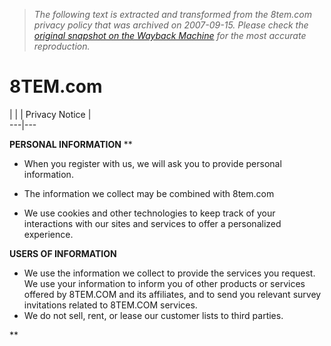 > *The following text is extracted and transformed from the 8tem.com privacy policy that was archived on 2007-09-15. Please check the [original snapshot on the Wayback Machine](https://web.archive.org/web/20070915222558id_/http%3A//www.8tem.com/privacy.php%3FosCsid%3D12cd94b141b21e2b1c6db5ca59e5e0a0) for the most accurate reproduction.*

# 8TEM.com

|  |  | Privacy Notice |   
---|---  
  
****PERSONAL INFORMATION**** **

  * When you register with us, we will ask you to provide personal information.

  * The information we collect may be combined with 8tem.com

  * We use cookies and other technologies to keep track of your interactions with our sites and services to offer a personalized experience.




**USERS OF INFORMATION**

  * We use the information we collect to provide the services you request. We use your information to inform you of other products or services offered by 8TEM.COM and its affiliates, and to send you relevant survey invitations related to 8TEM.COM services.
  * We do not sell, rent, or lease our customer lists to third parties.



**
